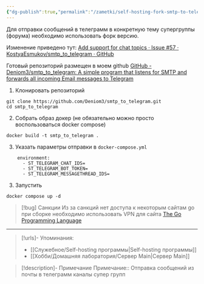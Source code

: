 ```yaml
---
{"dg-publish":true,"permalink":"/zametki/self-hosting-fork-smtp-to-telegram/","created":"2024-09-01 01:00","updated":"2025-05-05T22:34:25+03:00"}
---
```


Для отправки сообщений в телеграмм в конкретную тему супергруппы (форума) необходимо использовать форк версию.

Изменение приведено тут: [Add support for chat topics · Issue #57 · KostyaEsmukov/smtp\_to\_telegram · GitHub](https://github.com/KostyaEsmukov/smtp_to_telegram/issues/57)

Готовый репозиторий размещен в моем github [GitHub - Deniom3/smtp\_to\_telegram: A simple program that listens for SMTP and forwards all incoming Email messages to Telegram](https://github.com/Deniom3/smtp_to_telegram)

1. Клонировать репозиторий
```
git clone https://github.com/Deniom3/smtp_to_telegram.git
cd smtp_to_telegram
```
2. Собрать образ докер (не обязательно можно просто воспользоваться docker compose)
```
docker build -t smtp_to_telegram .
```
3. Указать параметры отправки в  `docker-compose.yml`
```
    environment:
      - ST_TELEGRAM_CHAT_IDS=
      - ST_TELEGRAM_BOT_TOKEN=
      - ST_TELEGRAM_MESSAGETHREAD_IDS=
```
3. Запустить 
```
docker compose up -d
```

> [!bug] Санкции
> Из за санкций нет доступа к некоторым сайтам go при сборке необходимо использовать VPN для сайта [The Go Programming Language](https://golang.org)

---
> [!urls]- Упоминания:
> - [[Служебное/Self-hosting программы\|Self-hosting программы]]
> - [[Хобби/Домашняя лаборатория/Сервер Main\|Сервер Main]]

> [!description]- Примечание
> Примечание:: Отправка сообщений из почты в телеграмм каналы супер групп
